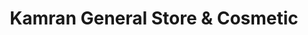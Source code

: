 ---
title: "Kamran General Store & Cosmetic"
url: /karachi/kamran-general-store-and-cosmetic/
shop: beauty
---